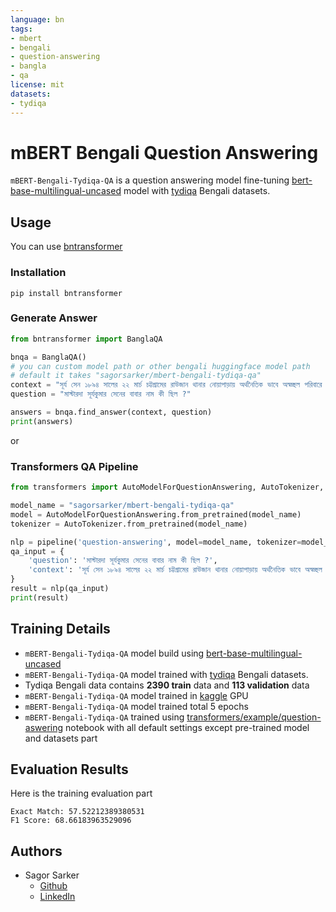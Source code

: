 ```yaml
---
language: bn
tags:
- mbert
- bengali
- question-answering
- bangla
- qa
license: mit
datasets:
- tydiqa
---
```


# mBERT Bengali Question Answering
`mBERT-Bengali-Tydiqa-QA` is a question answering model fine-tuning [bert-base-multilingual-uncased](https://huggingface.co/bert-base-multilingual-uncased) model with [tydiqa](https://github.com/google-research-datasets/tydiqa) Bengali datasets.


## Usage
You can use [bntransformer](https://github.com/sagorbrur/bntransformer)

### Installation
`pip install bntransformer`

### Generate Answer

```py
from bntransformer import BanglaQA

bnqa = BanglaQA()
# you can custom model path or other bengali huggingface model path
# default it takes "sagorsarker/mbert-bengali-tydiqa-qa"
context = "সূর্য সেন ১৮৯৪ সালের ২২ মার্চ চট্টগ্রামের রাউজান থানার নোয়াপাড়ায় অর্থনৈতিক ভাবে অস্বচ্ছল পরিবারে জন্মগ্রহণ করেন। তাঁর পিতার নাম রাজমনি সেন এবং মাতার নাম শশী বালা সেন। রাজমনি সেনের দুই ছেলে আর চার মেয়ে। সূর্য সেন তাঁদের পরিবারের চতুর্থ সন্তান। দুই ছেলের নাম সূর্য ও কমল। চার মেয়ের নাম বরদাসুন্দরী, সাবিত্রী, ভানুমতী ও প্রমিলা। শৈশবে পিতা মাতাকে হারানো সূর্য সেন কাকা গৌরমনি সেনের কাছে মানুষ হয়েছেন। সূর্য সেন ছেলেবেলা থেকেই খুব মনোযোগী ভাল ছাত্র ছিলেন এবং ধর্মভাবাপন্ন গম্ভীর প্রকৃতির ছিলেন।"
question = "মাস্টারদা সূর্যকুমার সেনের বাবার নাম কী ছিল ?"

answers = bnqa.find_answer(context, question)
print(answers)

```

or

### Transformers QA Pipeline

```py
from transformers import AutoModelForQuestionAnswering, AutoTokenizer, pipeline

model_name = "sagorsarker/mbert-bengali-tydiqa-qa"
model = AutoModelForQuestionAnswering.from_pretrained(model_name)
tokenizer = AutoTokenizer.from_pretrained(model_name)

nlp = pipeline('question-answering', model=model_name, tokenizer=model_name)
qa_input = {
    'question': 'মাস্টারদা সূর্যকুমার সেনের বাবার নাম কী ছিল ?',
    'context': 'সূর্য সেন ১৮৯৪ সালের ২২ মার্চ চট্টগ্রামের রাউজান থানার নোয়াপাড়ায় অর্থনৈতিক ভাবে অস্বচ্ছল পরিবারে জন্মগ্রহণ করেন। তাঁর পিতার নাম রাজমনি সেন এবং মাতার নাম শশী বালা সেন। রাজমনি সেনের দুই ছেলে আর চার মেয়ে। সূর্য সেন তাঁদের পরিবারের চতুর্থ সন্তান। দুই ছেলের নাম সূর্য ও কমল। চার মেয়ের নাম বরদাসুন্দরী, সাবিত্রী, ভানুমতী ও প্রমিলা। শৈশবে পিতা মাতাকে হারানো সূর্য সেন কাকা গৌরমনি সেনের কাছে মানুষ হয়েছেন। সূর্য সেন ছেলেবেলা থেকেই খুব মনোযোগী ভাল ছাত্র ছিলেন এবং ধর্মভাবাপন্ন গম্ভীর প্রকৃতির ছিলেন।'
}
result = nlp(qa_input)
print(result)

```


## Training Details
- `mBERT-Bengali-Tydiqa-QA`  model build using [bert-base-multilingual-uncased](https://huggingface.co/bert-base-multilingual-uncased)
- `mBERT-Bengali-Tydiqa-QA` model trained with [tydiqa](https://github.com/google-research-datasets/tydiqa) Bengali datasets.
- Tydiqa Bengali data contains **2390 train** data and **113 validation** data
- `mBERT-Bengali-Tydiqa-QA` model trained in [kaggle](https://www.kaggle.com/) GPU
- `mBERT-Bengali-Tydiqa-QA` model trained total 5 epochs
- `mBERT-Bengali-Tydiqa-QA` trained using [transformers/example/question-aswering](https://colab.research.google.com/github/huggingface/notebooks/blob/master/examples/question_answering.ipynb) notebook with all default settings except pre-trained model and datasets part


## Evaluation Results
Here is the training evaluation part
```
Exact Match: 57.52212389380531
F1 Score: 68.66183963529096

```

## Authors
- Sagor Sarker
  - [Github](https://github.com/sagorbrur)
  - [LinkedIn](https://www.linkedin.com/in/sagor-sarker/)